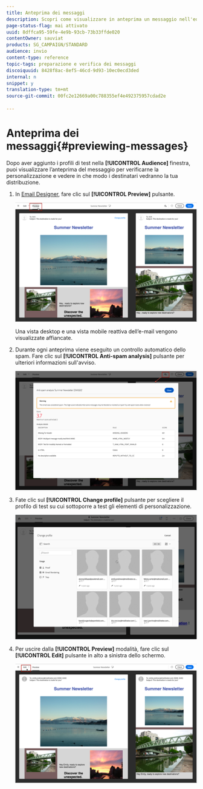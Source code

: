 ```yaml
---
title: Anteprima dei messaggi
description: Scopri come visualizzare in anteprima un messaggio nell'editor del contenuto o in Designer e-mail.
page-status-flag: mai attivato
uuid: 8dffca95-59fe-4e9b-93cb-73b33ffde020
contentOwner: sauviat
products: SG_CAMPAIGN/STANDARD
audience: invio
content-type: reference
topic-tags: preparazione e verifica dei messaggi
discoiquuid: 8428f8ac-8ef5-46cd-9d93-10ec0ecd3ded
internal: n
snippet: y
translation-type: tm+mt
source-git-commit: 00fc2e12669a00c788355ef4e492375957cdad2e

---
```



# Anteprima dei messaggi{#previewing-messages}

Dopo aver aggiunto i profili di test nella **[!UICONTROL Audience]** finestra, puoi visualizzare l’anteprima del messaggio per verificarne la personalizzazione e vedere in che modo i destinatari vedranno la tua distribuzione.

1. In [Email Designer](../../designing/using/overview.md), fare clic sul **[!UICONTROL Preview]** pulsante.

   ![](assets/sending_preview.png)

   Una vista desktop e una vista mobile reattiva dell’e-mail vengono visualizzate affiancate.

1. Durante ogni anteprima viene eseguito un controllo automatico dello spam. Fare clic sul **[!UICONTROL Anti-spam analysis]** pulsante per ulteriori informazioni sull'avviso.

   ![](assets/sending_anti-spam_analysis.png)

1. Fate clic sul **[!UICONTROL Change profile]** pulsante per scegliere il profilo di test su cui sottoporre a test gli elementi di personalizzazione.

   ![](assets/sending_test-profile.png)

1. Per uscire dalla **[!UICONTROL Preview]** modalità, fare clic sul **[!UICONTROL Edit]** pulsante in alto a sinistra dello schermo.

   ![](assets/sending_preview_edit.png)

